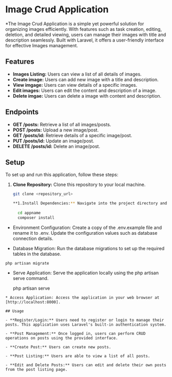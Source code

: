 # Image Crud Application

*The Image Crud Application is a simple yet powerful solution for organizing images efficiently. With features such as task creation, editing, deletion, and detailed viewing, users can manage their images with title and description  seamlessly. Built with Laravel, it offers a user-friendly interface for effective Images management.

## Features

- **Images Listing:** Users can view a list of all details of images.
- **Create image:** Users can add new image with a title and description.
- **View imgage:** Users can view details of a specific images.
- **Edit images:** Users can edit the content and description of a image.
- **Delete imgae:** Users can delete a image with content and description.

## Endpoints

- **GET /posts:** Retrieve a list of all images/posts.
- **POST /posts:** Upload a new image/post.
- **GET /posts/id:** Retrieve details of a specific image/post.
- **PUT /posts/id:** Update an image/post.
- **DELETE /posts/id:** Delete an image/post.

## Setup

To set up and run this application, follow these steps:

1. **Clone Repository:** Clone this repository to your local machine.

   ```bash
   git clone <repository_url>

   **1.Install Dependencies:** Navigate into the project directory and install the necessary dependencies using Composer.
  
     cd appname
     composer install
   ```

* Environment Configuration: Create a copy of the .env.example file and rename it to .env. Update the configuration values such as database connection details.

* Database Migration: Run the database migrations to set up the required tables in the database.

 ```
 php artisan migrate
 ```
* Serve Application: Serve the application locally using the php artisan serve command.

  php artisan serve
 ```
* Access Application: Access the application in your web browser at [http://localhost:8000].

## Usage

- **Register/Login:** Users need to register or login to manage their posts. This application uses Laravel's built-in authentication system.
  
- **Post Management:** Once logged in, users can perform CRUD operations on posts using the provided interface.
  
- **Create Post:** Users can create new posts.
  
- **Post Listing:** Users are able to view a list of all posts.
  
- **Edit and Delete Posts:** Users can edit and delete their own posts from the post listing page.


